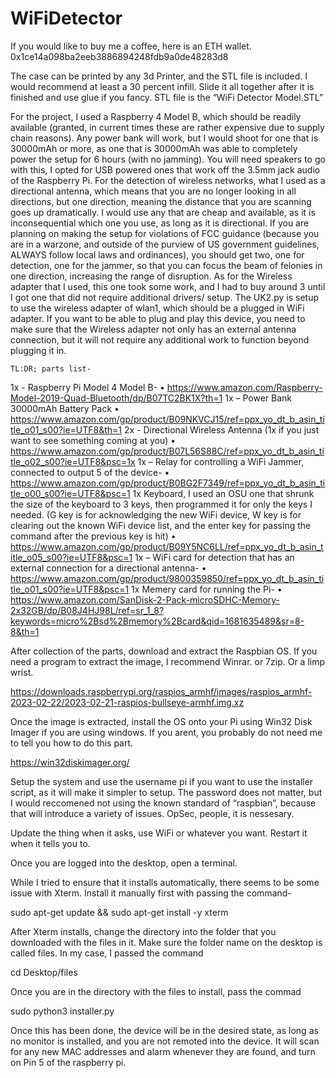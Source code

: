 # WiFiDetector
If you would like to buy me a coffee, here is an ETH wallet. 
0x1ce14a098ba2eeb3886894248fdb9a0de48283d8

The case can be printed by any 3d Printer, and the STL file is included.  I would recommend at least a 30 percent infill.  Slide it all together after it is finished and use glue if you fancy. STL file is the “WiFi Detector Model.STL” 

For the project, I used a Raspberry 4 Model B, which should be readily available (granted, in current times these are rather expensive due to supply chain reasons).  Any power bank will work, but I would shoot for one that is 30000mAh or more, as one that is 30000mAh was able to completely power the setup for 6 hours (with no jamming). You will need speakers to go with this, I opted for USB powered ones that work off the 3.5mm jack audio of the Raspberry Pi.  For the detection of wireless networks, what I used as a directional antenna, which means that you are no longer looking in all directions, but one direction, meaning the distance that you are scanning goes up dramatically.  I would use any that are cheap and available, as it is inconsequential which one you use, as long as it is directional.  If you are planning on making the setup for violations of FCC guidance (because you are in a warzone, and outside of the purview of US government guidelines, ALWAYS follow local laws and ordinances), you should get two, one for detection, one for the jammer, so that you can focus the beam of felonies in one direction, increasing the range of disruption.   As for the Wireless adapter that I used, this one took some work, and I had to buy around 3 until I got one that did not require additional drivers/ setup.  The UK2.py is setup to use the wireless adapter of wlan1, which should be a plugged in WiFi adapter.  If you want to be able to plug and play this device, you need to make sure that the Wireless adapter not only has an external antenna connection, but it will not require any additional work to function beyond plugging it in. 
	
	TL:DR; parts list-
1x - Raspberry Pi Model 4 Model B-
•	https://www.amazon.com/Raspberry-Model-2019-Quad-Bluetooth/dp/B07TC2BK1X?th=1
1x – Power Bank 30000mAh Battery Pack
•	https://www.amazon.com/gp/product/B09NKVCJ15/ref=ppx_yo_dt_b_asin_title_o01_s00?ie=UTF8&th=1
2x - Directional Wireless Antenna (1x if you just want to see something coming at you)
•	https://www.amazon.com/gp/product/B07L56S88C/ref=ppx_yo_dt_b_asin_title_o02_s00?ie=UTF8&psc=1x
1x – Relay for controlling a WiFi Jammer, connected to output 5 of the device- 
•	https://www.amazon.com/gp/product/B0BG2F7349/ref=ppx_yo_dt_b_asin_title_o00_s00?ie=UTF8&psc=1
1x Keyboard, I used an OSU one that shrunk the size of the keyboard to 3 keys, then programmed it for only the keys I needed.  (G key is for acknowledging the new WiFi device, W key is for clearing out the known WiFi device list, and the enter key for passing the command after the previous key is hit)
•	https://www.amazon.com/gp/product/B09Y5NC6LL/ref=ppx_yo_dt_b_asin_title_o05_s00?ie=UTF8&psc=1
1x – WiFi card for detection that has an external connection for a directional antenna-
•	https://www.amazon.com/gp/product/9800359850/ref=ppx_yo_dt_b_asin_title_o01_s00?ie=UTF8&psc=1
1x Memery card for running the Pi-
•	https://www.amazon.com/SanDisk-2-Pack-microSDHC-Memory-2x32GB/dp/B08J4HJ98L/ref=sr_1_8?keywords=micro%2Bsd%2Bmemory%2Bcard&qid=1681635489&sr=8-8&th=1


After collection of the parts, download and extract the Raspbian OS. If you need a program to extract the image, I recommend Winrar. or 7zip. Or a limp wrist. 

https://downloads.raspberrypi.org/raspios_armhf/images/raspios_armhf-2023-02-22/2023-02-21-raspios-bullseye-armhf.img.xz

Once the image is extracted, install the OS onto your Pi using Win32 Disk Imager if you are using windows. If you arent, you probably do not need me to tell you how to do this part. 

https://win32diskimager.org/

Setup the system and use the username pi if you want to use the installer script, as it will make it simpler to setup.  The password does not matter, but I would reccomened not using the known standard of “raspbian”, because that will introduce a variety of issues.  OpSec, people, it is nessesary. 

Update the thing when it asks, use WiFi or whatever you want. Restart it when it tells you to. 

Once you are logged into the desktop, open a terminal.

While I tried to ensure that it installs automatically, there seems to be some issue with Xterm.  Install it manually first with passing the command-

sudo apt-get update && sudo apt-get install -y xterm

After Xterm installs, change the directory into the folder that you downloaded with the files in it.  Make sure the folder name on the desktop is called files.   In my case, I passed the command

cd Desktop/files

Once you are in the directory with the files to install, pass the commad 

sudo python3 installer.py

Once this has been done, the device will be in the desired state, as long as no monitor is installed, and you are not remoted into the device.  It will scan for any new MAC addresses and alarm whenever they are found, and turn on Pin 5 of the raspberry pi. 

